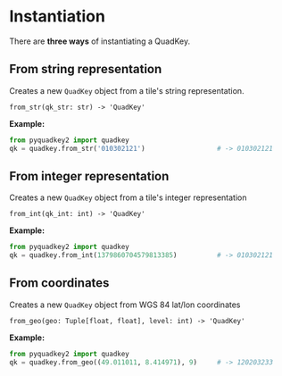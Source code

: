 # Instantiation

There are **three ways** of instantiating a QuadKey.

## From string representation
Creates a new `QuadKey` object from a tile's string representation.

`from_str(qk_str: str) -> 'QuadKey'`

**Example:**
```python
from pyquadkey2 import quadkey
qk = quadkey.from_str('010302121')                  # -> 010302121
```

## From integer representation
Creates a new `QuadKey` object from a tile's integer representation

`from_int(qk_int: int) -> 'QuadKey'`

**Example:**
```python
from pyquadkey2 import quadkey
qk = quadkey.from_int(1379860704579813385)          # -> 010302121
```

## From coordinates
Creates a new `QuadKey` object from WGS 84 lat/lon coordinates

`from_geo(geo: Tuple[float, float], level: int) -> 'QuadKey'`

**Example:**
```python
from pyquadkey2 import quadkey
qk = quadkey.from_geo((49.011011, 8.414971), 9)     # -> 120203233
```
